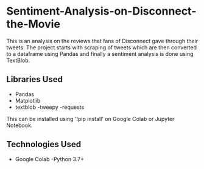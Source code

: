 # Sentiment-Analysis-on-Disconnect-the-Movie
This is an analysis on the reviews that fans of Disconnect gave through their tweets. The project starts with scraping of tweets which are then converted to a dataframe using Pandas and finally a sentiment analysis is done using TextBlob.

## Libraries Used
- Pandas
- Matplotlib
- textblob
-tweepy
-requests

This can be installed using '!pip install' on Google Colab or Jupyter Notebook.

## Technologies Used
- Google Colab
-Python 3.7+
